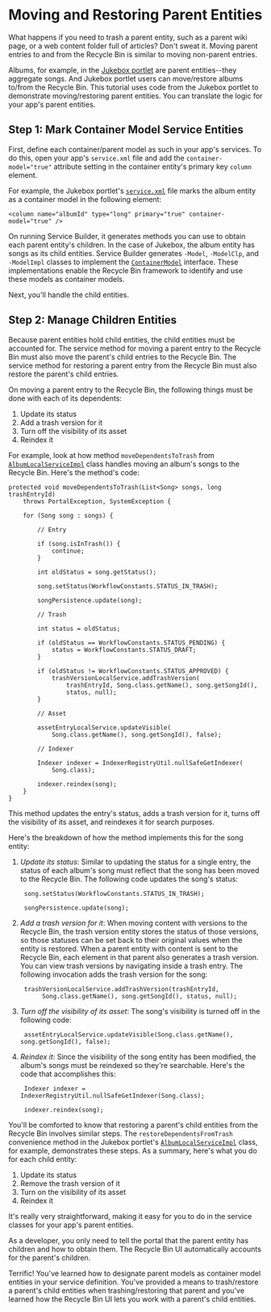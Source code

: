 # Moving and Restoring Parent Entities [](id=moving-and-restoring-parent-entities)

What happens if you need to trash a parent entity, such as a parent wiki page, 
or a web content folder full of articles? Don't sweat it. Moving parent entries
to and from the Recycle Bin is similar to moving non-parent entries. 

Albums, for example, in the [Jukebox portlet](https://github.com/liferay-labs/jukebox-portlet)
are parent entities--they aggregate songs. And Jukebox portlet users can
move/restore albums to/from the Recycle Bin. This tutorial uses code from the
Jukebox portlet to demonstrate moving/restoring parent entities. You can
translate the logic for your app's parent entities. 

## Step 1: Mark Container Model Service Entities [](id=step-1-mark-container-model-service-entities)

First, define each container/parent model as such in your app's services. To do
this, open your app's `service.xml` file and add the `container-model="true"`
attribute setting in the container entity's primary key `column` element.

For example, the Jukebox portlet's [`service.xml`](https://github.com/liferay-labs/jukebox-portlet/blob/6.2.x/docroot/WEB-INF/service.xml)
file marks the album entity as a container model in the following element: 

    <column name="albumId" type="long" primary="true" container-model="true" />

On running Service Builder, it generates methods you can use to obtain each
parent entity's children. In the case of Jukebox, the album entity has songs as
its child entities. Service Builder generates `-Model`, `-ModelClp`, and
`-ModelImpl` classes to implement the [`ContainerModel`](http://docs.liferay.com/portal/6.2/javadocs/com/liferay/portal/model/ContainerModel.html)
interface. These implementations enable the Recycle Bin framework to identify
and use these models as container models. 

Next, you'll handle the child entities.

## Step 2: Manage Children Entities [](id=step-2-manage-children-entities)

Because parent entities hold child entities, the child entities must be
accounted for. The service method for moving a parent entry to the Recycle Bin
must also move the parent's child entries to the Recycle Bin. The service method
for restoring a parent entry from the Recycle Bin must also restore the parent's
child entries. 

On moving a parent entry to the Recycle Bin, the following things must be done
with each of its dependents: 

1. Update its status
2. Add a trash version for it
3. Turn off the visibility of its asset
4. Reindex it

For example, look at how method `moveDependentsToTrash` from [`AlbumLocalServiceImpl`](https://github.com/liferay-labs/jukebox-portlet/blob/6.2.x/docroot/WEB-INF/src/org/liferay/jukebox/service/impl/AlbumLocalServiceImpl.java)
class handles moving an album's songs to the Recycle Bin. Here's the method's
code: 

	protected void moveDependentsToTrash(List<Song> songs, long trashEntryId)
		throws PortalException, SystemException {

		for (Song song : songs) {

			// Entry

			if (song.isInTrash()) {
				continue;
			}

			int oldStatus = song.getStatus();

			song.setStatus(WorkflowConstants.STATUS_IN_TRASH);

			songPersistence.update(song);

			// Trash

			int status = oldStatus;

			if (oldStatus == WorkflowConstants.STATUS_PENDING) {
				status = WorkflowConstants.STATUS_DRAFT;
			}

			if (oldStatus != WorkflowConstants.STATUS_APPROVED) {
				trashVersionLocalService.addTrashVersion(
					trashEntryId, Song.class.getName(), song.getSongId(),
					status, null);
			}

			// Asset

			assetEntryLocalService.updateVisible(
				Song.class.getName(), song.getSongId(), false);

			// Indexer

			Indexer indexer = IndexerRegistryUtil.nullSafeGetIndexer(
				Song.class);

			indexer.reindex(song);
		}
	}

This method updates the entry's status, adds a trash version for it, turns 
off the visibility of its asset, and reindexes it for search purposes.

Here's the breakdown of how the method implements this for the song entity: 

1. *Update its status*: Similar to updating the status for a single entry, the
   status of each album's song must reflect that the song has been moved to the
   Recycle Bin. The following code updates the song's status: 

        song.setStatus(WorkflowConstants.STATUS_IN_TRASH);

        songPersistence.update(song);

2. *Add a trash version for it*: When moving content with versions to the
   Recycle Bin, the trash version entity stores the status of those versions, so
   those statuses can be set back to their original values when the entity is
   restored. When a parent entity with content is sent to the Recycle Bin, each 
   element in that parent also generates a trash version. You can view trash
   versions by navigating inside a trash entry. The following invocation adds
   the trash version for the song: 

        trashVersionLocalService.addTrashVersion(trashEntryId,
             Song.class.getName(), song.getSongId(), status, null);

3. *Turn off the visibility of its asset*: The song's visibility is turned off
   in the following code:

        assetEntryLocalService.updateVisible(Song.class.getName(), song.getSongId(), false);

4. *Reindex it*: Since the visibility of the song entity has been modified, 
   the album's songs must be reindexed so they're searchable. Here's the code 
   that accomplishes this: 

        Indexer indexer = IndexerRegistryUtil.nullSafeGetIndexer(Song.class);

        indexer.reindex(song);

You'll be comforted to know that restoring a parent's child entities from the
Recycle Bin involves similar steps. The `restoreDependentsFromTrash`
convenience method in the Jukebox portlet's [`AlbumLocalServiceImpl`](https://github.com/liferay-labs/jukebox-portlet/blob/6.2.x/docroot/WEB-INF/src/org/liferay/jukebox/service/impl/AlbumLocalServiceImpl.java)
class, for example, demonstrates these steps. As a summary, here's what you do
for each child entity: 

1. Update its status
2. Remove the trash version of it
3. Turn on the visibility of its asset
4. Reindex it

It's really very straightforward, making it easy for you to do in the service
classes for your app's parent entities. 

As a developer, you only need to tell the portal that the parent entity has 
children and how to obtain them. The Recycle Bin UI automatically accounts for 
the parent's children. 

Terrific! You've learned how to designate parent models as container model
entities in your service definition. You've provided a means to trash/restore a
parent's child entities when trashing/restoring that parent and you've learned
how the Recycle Bin UI lets you work with a parent's child entities.
